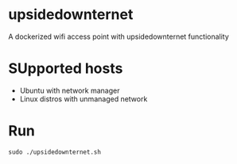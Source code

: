 # upsidedownternet
A dockerized wifi access point with upsidedownternet functionality

# SUpported hosts
 * Ubuntu with network manager
 * Linux distros with unmanaged network

# Run
    sudo ./upsidedownternet.sh
    
